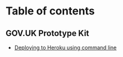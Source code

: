 # Table of contents

## GOV.UK Prototype Kit

- [Deploying to Heroku using command line](deploying-to-heroku-command-line.md)
